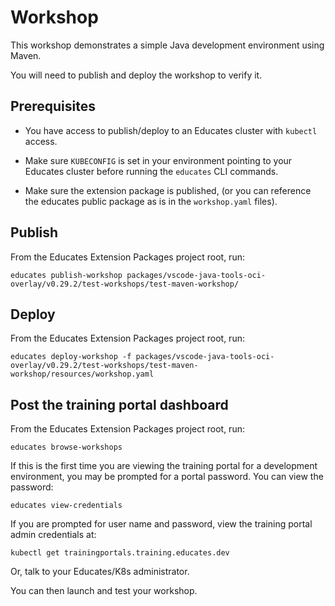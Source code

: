 # Workshop

This workshop demonstrates a simple Java development
environment using Maven.

You will need to publish and deploy the workshop to verify it.

## Prerequisites

-   You have access to publish/deploy to an Educates cluster with `kubectl` access.

-   Make sure `KUBECONFIG` is set in your environment pointing to your Educates
    cluster before running the `educates` CLI commands.

-   Make sure the extension package is published,
    (or you can reference the educates public package as is in the `workshop.yaml` files).

## Publish

From the Educates Extension Packages project root,
run:

`educates publish-workshop packages/vscode-java-tools-oci-overlay/v0.29.2/test-workshops/test-maven-workshop/`

## Deploy

From the Educates Extension Packages project root,
run:

`educates deploy-workshop -f packages/vscode-java-tools-oci-overlay/v0.29.2/test-workshops/test-maven-workshop/resources/workshop.yaml`

## Post the training portal dashboard

From the Educates Extension Packages project root,
run:

`educates browse-workshops`

If this is the first time you are viewing the training portal for a development environment,
you may be prompted for a portal password.
You can view the password:

`educates view-credentials`

If you are prompted for user name and password,
view the training portal admin credentials at:

`kubectl get trainingportals.training.educates.dev`

Or, talk to your Educates/K8s administrator.

You can then launch and test your workshop.
